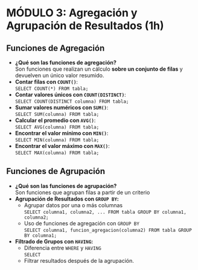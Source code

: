# MÓDULO 3: Agregación y Agrupación de Resultados (1h)

## Funciones de Agregación

- **¿Qué son las funciones de agregación?**  
  Son funciones que realizan un cálculo **sobre un conjunto de filas** y devuelven un único valor resumido.
- **Contar filas con `COUNT()`**:  
  `SELECT COUNT(*) FROM tabla;`
- **Contar valores únicos con `COUNT(DISTINCT)`**:  
  `SELECT COUNT(DISTINCT columna) FROM tabla;`
- **Sumar valores numéricos con `SUM()`**:  
  `SELECT SUM(columna) FROM tabla;`
- **Calcular el promedio con `AVG()`**:  
  `SELECT AVG(columna) FROM tabla;`
- **Encontrar el valor mínimo con `MIN()`**:  
  `SELECT MIN(columna) FROM tabla;`
- **Encontrar el valor máximo con `MAX()`**:  
  `SELECT MAX(columna) FROM tabla;`

## Funciones de Agrupación

- **¿Qué son las funciones de agrupación?**  
  Son funciones que agrupan filas a partir de un criterio
- **Agrupación de Resultados con `GROUP BY`:**
  + Agrupar datos por una o más columnas  
    `SELECT columna1, columna2, ... FROM tabla GROUP BY columna1, columna2;`
  + Uso de funciones de agregación con `GROUP BY`  
    `SELECT columna1, funcion_agregacion(columna2) FROM tabla GROUP BY columna1;`
- **Filtrado de Grupos con `HAVING`:**
  + Diferencia entre `WHERE` y `HAVING`  
    `SELECT `
  + Filtrar resultados después de la agrupación.
